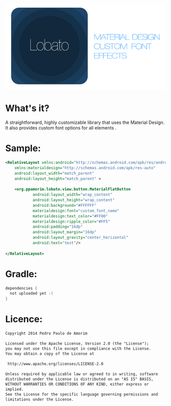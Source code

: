 ![](art/logo.png)

What's it?
=========

A straightforward, highly customizable library that uses the Material Design. It also provides custom font options for all elements .


Sample:
=========
```xml
<RelativeLayout xmlns:android="http://schemas.android.com/apk/res/android"
    xmlns:materialdesign="http://schemas.android.com/apk/res-auto"
    android:layout_width="match_parent"
    android:layout_height="match_parent" >

    <org.ppamorim.lobato.view.button.MaterialFlatButton
            android:layout_width="wrap_content"
            android:layout_height="wrap_content"
            android:background="#FFFFFF"
            materialdesign:font="custom_font_name"
            materialdesign:text_color="#FF00"
            materialdesign:ripple_color="#FF5"
            android:padding="16dp"
            android:layout_margin="16dp"
            android:layout_gravity="center_horizontal"
            android:text="test"/>

</RelativeLayout>

```

Gradle:
=========
```groovy
dependencies {
  not uploaded yet :(
}
```

Licence:
==========
```
Copyright 2014 Pedro Paulo de Amorim

Licensed under the Apache License, Version 2.0 (the "License");
you may not use this file except in compliance with the License.
You may obtain a copy of the License at

 http://www.apache.org/licenses/LICENSE-2.0

Unless required by applicable law or agreed to in writing, software
distributed under the License is distributed on an "AS IS" BASIS,
WITHOUT WARRANTIES OR CONDITIONS OF ANY KIND, either express or implied.
See the License for the specific language governing permissions and
limitations under the License.
```
